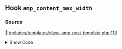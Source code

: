 ## Hook `amp_content_max_width`

### Source

:link: [includes/templates/class-amp-post-template.php:113](../../includes/templates/class-amp-post-template.php#L113)

<details>
<summary>Show Code</summary>

```php
$content_max_width = apply_filters( 'amp_content_max_width', $content_max_width );
```

</details>
